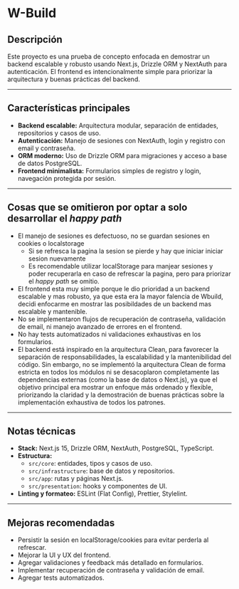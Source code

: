 # W-Build

## Descripción

Este proyecto es una prueba de concepto enfocada en demostrar un backend escalable y robusto usando Next.js, Drizzle ORM y NextAuth para autenticación. El frontend es intencionalmente simple para priorizar la arquitectura y buenas prácticas del backend.

---

## Características principales

- **Backend escalable:** Arquitectura modular, separación de entidades, repositorios y casos de uso.
- **Autenticación:** Manejo de sesiones con NextAuth, login y registro con email y contraseña.
- **ORM moderno:** Uso de Drizzle ORM para migraciones y acceso a base de datos PostgreSQL.
- **Frontend minimalista:** Formularios simples de registro y login, navegación protegida por sesión.

---

## Cosas que se omitieron por optar a solo desarrollar el _happy path_

- El manejo de sesiones es defectuoso, no se guardan sesiones en cookies o localstorage
  - Si se refresca la pagina la sesion se pierde y hay que iniciar iniciar sesion nuevamente
  - Es recomendable utilizar localStorage para manjear sesiones y poder recuperarla en caso de refrescar la pagina, pero para priorizar el _happy path_ se omitio.
- El frontend esta muy simple porque le dio prioridad a un backend escalable y mas robusto, ya que esta era la mayor falencia de Wbuild, decidi enfocarme en mostrar las posibildades de un backend mas escalable y mantenible.
- No se implementaron flujos de recuperación de contraseña, validación de email, ni manejo avanzado de errores en el frontend.
- No hay tests automatizados ni validaciones exhaustivas en los formularios.
- El backend está inspirado en la arquitectura Clean, para favorecer la separación de responsabilidades, la escalabilidad y la mantenibilidad del código. Sin embargo, no se implementó la arquitectura Clean de forma estricta en todos los módulos ni se desacoplaron completamente las dependencias externas (como la base de datos o Next.js), ya que el objetivo principal era mostrar un enfoque más ordenado y flexible, priorizando la claridad y la demostración de buenas prácticas sobre la implementación exhaustiva de todos los patrones.

---

## Notas técnicas

- **Stack:** Next.js 15, Drizzle ORM, NextAuth, PostgreSQL, TypeScript.
- **Estructura:**
  - `src/core`: entidades, tipos y casos de uso.
  - `src/infrastructure`: base de datos y repositorios.
  - `src/app`: rutas y páginas Next.js.
  - `src/presentation`: hooks y componentes de UI.
- **Linting y formateo:** ESLint (Flat Config), Prettier, Stylelint.

---

## Mejoras recomendadas

- Persistir la sesión en localStorage/cookies para evitar perderla al refrescar.
- Mejorar la UI y UX del frontend.
- Agregar validaciones y feedback más detallado en formularios.
- Implementar recuperación de contraseña y validación de email.
- Agregar tests automatizados.

